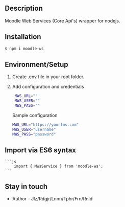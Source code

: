 ## Description

Moodle Web Services (Core Api's) wrapper for nodejs.

## Installation

```bash
$ npm i moodle-ws
```

## Environment/Setup
1. Create .env file in your root folder.
2. Add configuration and credentials

   ```bash
    MWS_URL=""
    MWS_USER=""
    MWS_PASS=""
    ```
    Sample configuration
    ```bash
    MWS_URL="https://yourlms.com"
    MWS_USER="username"
    MWS_PASS="password"
    ```

## Import via ES6 syntax




    ```js
        import { MwsService } from 'moodle-ws';
    ```


## Stay in touch

- Author - Jlz/Rdgjr/Lnnn/Tphr/Frn/Rnld

